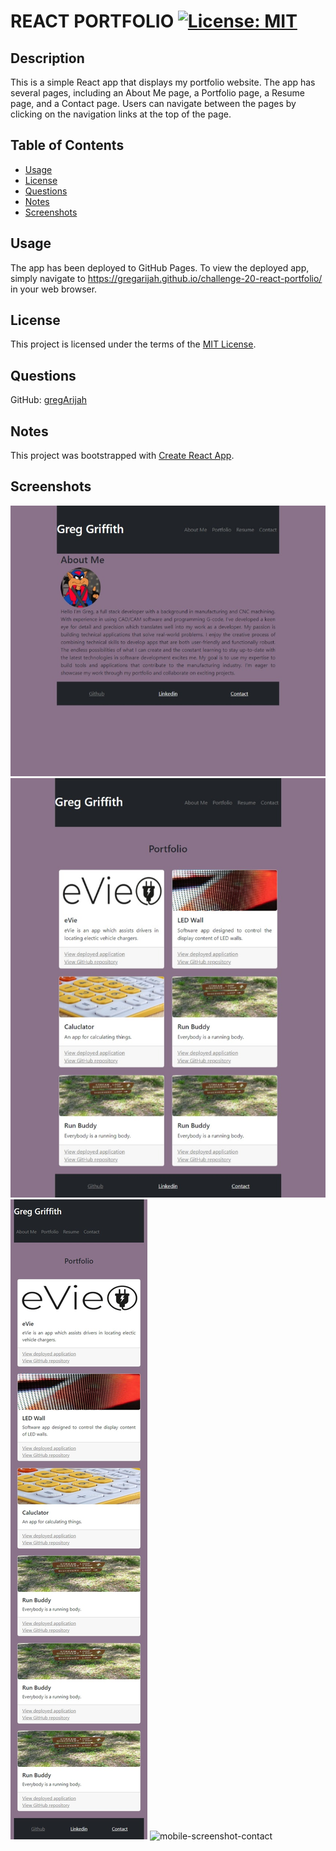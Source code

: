 # REACT PORTFOLIO	[![License: MIT](https://img.shields.io/badge/License-MIT-yellow.svg)](https://choosealicense.com/licenses/mit/)

## Description

This is a simple React app that displays my portfolio website. The app has several pages, including an About Me page, a Portfolio page, a Resume page, and a Contact page. Users can navigate between the pages by clicking on the navigation links at the top of the page.

## Table of Contents

- [Usage](#usage)
- [License](#license)
- [Questions](#questions)
- [Notes](#notes)
- [Screenshots](#screenshots)

## Usage

The app has been deployed to GitHub Pages. To view the deployed app, simply navigate to https://gregarijah.github.io/challenge-20-react-portfolio/ in your web browser.

## License

This project is licensed under the terms of the [MIT License](https://choosealicense.com/licenses/mit/).

## Questions

GitHub: [gregArijah](https://github.com/gregArijah)

## Notes

This project was bootstrapped with [Create React App](https://github.com/facebook/create-react-app).

## Screenshots

![full-screenshot](./public/screenshot/aboutme_full.jpeg)
![full-screenshot](./public/screenshot/portfolio_full.jpeg)
![mobile-screenshot-portfolio](./public/screenshot/portfoliomobile.jpeg)
![mobile-screenshot-contact](./public/screenshot/contract.jpeg)

